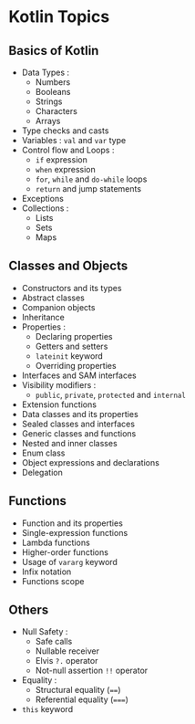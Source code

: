 # Kotlin Topics
## Basics of Kotlin
* Data Types :
    * Numbers
    * Booleans
    * Strings
    * Characters
    * Arrays
* Type checks and casts
* Variables : `val` and `var` type
* Control flow and Loops :
  * `if` expression
  * `when` expression
  * `for`, `while` and `do-while` loops
  * `return` and jump statements
* Exceptions
* Collections :
  * Lists
  * Sets
  * Maps

## Classes and Objects
* Constructors and its types
* Abstract classes
* Companion objects
* Inheritance
* Properties :
  * Declaring properties
  * Getters and setters
  * `lateinit` keyword
  * Overriding properties
* Interfaces and SAM interfaces
* Visibility modifiers :
  * `public`, `private`, `protected` and `internal`
* Extension functions
* Data classes and its properties
* Sealed classes and interfaces
* Generic classes and functions
* Nested and inner classes
* Enum class
* Object expressions and declarations
* Delegation

## Functions
* Function and its properties
* Single-expression functions
* Lambda functions
* Higher-order functions
* Usage of `vararg` keyword
* Infix notation
* Functions scope

## Others
* Null Safety :
  * Safe calls
  * Nullable receiver
  * Elvis `?.` operator
  * Not-null assertion `!!` operator
* Equality :
  * Structural equality (`==`)
  * Referential equality (`===`)
* `this` keyword